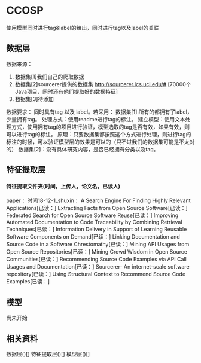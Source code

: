 # CCOSP

使用模型同时进行tag&label的给出，同时进行tag以及label的关联

## 数据层

数据来源：
  1. 数据集[1]我们自己的爬取数据
  2. 数据集[2]sourcerer提供的数据集 http://sourcerer.ics.uci.edu/#  [70000个Java项目，同时还有他们提取好的数据特征]
  3. 数据集[3]待添加
 
数据要求：
  同时具有tag 以及 label。若采用：
  数据集[1]:所有的都拥有了label，少量拥有tag。
           处理方式：使用readme进行tag的标注。
           建立模型：使用文本处理方式，使用拥有tag的项目进行验证，模型选取的tag是否有效，如果有效，则可以进行tag的标注。
           原理：只要数据集都按照这个方式进行处理，则进行tag的标注的时候，可以验证模型层的效果是可以的（只不过我们的数据集可能是不太对的）
  数据集[2]：没有具体研究内容，是否已经拥有分类以及tag。         
## 特征提取层

#### 特征提取文件夹(时间，上传人，论文名，已读人)
paper：
  时间18-12-1_shuxin：
    A Search Engine For Finding Highly Relevant Applications[已读：]
    Extracting Facts from Open Source Software[已读：]
    Federated Search for Open Source Software Reuse[已读：]
    Improving Automated Documentation to Code Traceability by Combining Retrieval Techniques[已读：]
    Information Delivery in Support of Learning Reusable Software Components on Demand[已读：]
    Linking Documentation and Source Code in a Software Chrestomathy[已读：]
    Mining API Usages from Open Source Repositories[已读：]
    Mining Crowd Wisdom in Open Source Communities[已读：]
    Recommending Source Code Examples via API Call Usages and Documentation[已读：]
    Sourcerer- An internet-scale software repository[已读：]
    Using Structural Context to Recommend Source Code Examples[已读：]
## 模型

尚未开始

## 相关资料

数据层()[]
特征提取层()[]
模型层()[]
